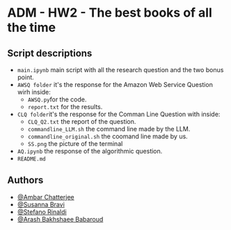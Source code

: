 # ADM - HW2 - The best books of all the time

## Script descriptions
* `main.ipynb` main script with all the research question and the two bonus point.
* `AWSQ folder` it's the response for the Amazon Web Service Question wirh inside:   
    * `AWSQ.py`for the code.
    * `report.txt` for the results.
* `CLQ folder`it's the response for the Comman Line Question with inside:
    * `CLQ_Q2.txt` the report of the question.
    * `commandline_LLM.sh` the command line made by the LLM.
    * `commandline_original.sh` the coomand line made by us.
    * `SS.png` the picture of the terminal
* `AQ.ipynb` the response of the algorithmic question.
* `README.md`

## Authors
- [@Ambar Chatterjee](https://github.com/AmbarChatterjee])
- [@Susanna Bravi](https://github.com/susannabravi)
- [@Stefano Rinaldi](https://github.com/Stinoo01)
- [@Arash Bakhshaee Babaroud](https://github.com/ArashB1230)
